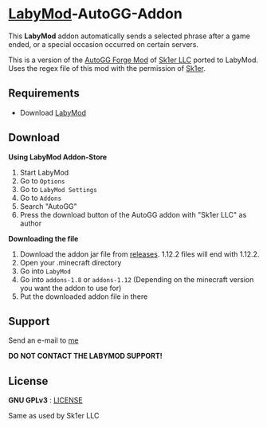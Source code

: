 # [LabyMod](https://labymod.net)-AutoGG-Addon
This **LabyMod** addon automatically sends a selected phrase after a game ended, or a special occasion occurred on certain servers. 

This is a version of the [AutoGG Forge Mod](https://github.com/Sk1erLLC/AutoGG/) of [Sk1er LLC](https://github.com/Sk1erLLC) ported to LabyMod.
Uses the regex file of this mod with the permission of [Sk1er](https://github.com/Sk1er).

## Requirements
- Download [LabyMod](https://www.labymod.net/download)

## Download
**Using LabyMod Addon-Store**

1. Start LabyMod
2. Go to `Options`
3. Go to `LabyMod Settings`
4. Go to `Addons`
5. Search "AutoGG"
6. Press the download button of the AutoGG addon with "Sk1er LLC" as author

**Downloading the file**

1. Download the addon jar file from [releases](https://github.com/MineFlash07/LabyMod-AutoGG-Addon/releases/). 1.12.2 files will end with 1.12.2.
2. Open your .minecraft directory
3. Go into `LabyMod`
4. Go into `addons-1.8` or `addons-1.12` (Depending on the minecraft version you want the addon to use for)
5. Put the downloaded addon file in there

## Support
Send an e-mail to [me](mailto:mineflash07@gmail.com)

**DO NOT CONTACT THE LABYMOD SUPPORT!**

## License
**GNU GPLv3** : [LICENSE](LICENSE)

Same as used by Sk1er LLC